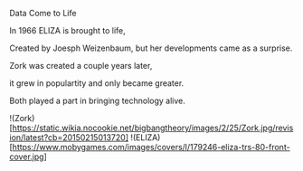 Data Come to Life


In 1966 ELIZA is brought to life,

Created by Joesph Weizenbaum, but her developments came as a surprise.

Zork was created a couple years later,

it grew in populartity and only became greater.

Both played a part in bringing technology alive.


!(Zork)[https://static.wikia.nocookie.net/bigbangtheory/images/2/25/Zork.jpg/revision/latest?cb=20150215013720]
!(ELIZA)[https://www.mobygames.com/images/covers/l/179246-eliza-trs-80-front-cover.jpg]
